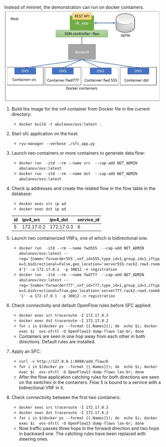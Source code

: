 Instead of mininet, the demonstration can run on docker containers. 
![Dockerized demo environment](https://github.com/abulanov/sfc_app/blob/master/src/docker-sfc-demonstration.jpg)
1.	Build the image for the vnf container from Docker file in the current directory:
    * ```docker build -t abulanov/ovs:latest .```
2.	Start sfc application on the host:
    * ```ryu-manager --verbose ./sfc_app.py```
3.	Launch two containers or more containers to generate data flow:
    * ```docker run  -itd --rm --name src  --cap-add NET_ADMIN abulanov/ovs:latest```
    * ```docker run  -itd --rm --name dst  --cap-add NET_ADMIN abulanov/ovs:latest```
4.	Check ip addresses and create the related flow in the flow table in the database:
    * ```docker exec src ip ad```
    * ```docker exec dst ip ad``` 

    | id | ipv4_src   | ipv4_dst   | service_id |
    |----|------------|------------|------------|
    | 5  | 172.17.0.2 | 172.17.0.3 | 6          |
5.	Launch two containerized VNFs, one of which is bidirectional one:
    * ```docker run  -itd --rm --name fwd555  --cap-add NET_ADMIN abulanov/ovs:latest --reg='{name='forwarder555',vnf_id=555,type_id=1,group_id=1,iftype=3,bidirectional=False,geo_location='server555.rack2.row3.room4'}' -a 172.17.0.1  -p 30012 -n registration```
    * ```docker run  -itd --rm --name fwd777  --cap-add NET_ADMIN abulanov/ovs:latest --reg='{name='forwarder777',vnf_id=777,type_id=1,group_id=1,iftype=3,bidirectional=True,geo_location='server777.rack2.row3.room4'}' -a 172.17.0.1  -p 30012 -n registration```
6.	Check connectivity and default OpenFlow rules before SFC applied:
    * ```docker exec src traceroute -I 172.17.0.3```
    * ```docker exec dst traceroute -I 172.17.0.2```
    * ```for i in $(docker ps --format {{.Names}}); do  echo $i; docker exec $i  ovs-ofctl -O OpenFlow13 dump-flows lan-br; done```
    * Containers are seen in one hop away from each other in both directions. Default rules are installed.

7.	Apply an SFC:
    * ```curl -v http://127.0.0.1:8080/add_flow/6```
    * ```for i in $(docker ps --format {{.Names}}); do  echo $i; docker exec $i  ovs-ofctl -O OpenFlow13 dump-flows lan-br; done```
    * After the flow application catching rules for both directions are seen on the switches in the containers. Flow 5 is bound to a service with a bidirectional VNF in it.

8.	Check connectivity between the first two containers:
    * ```docker exec src traceroute -I 172.17.0.3```
    * ```docker exec dst traceroute -I 172.17.0.2```
    * ```for i in $(docker ps --format {{.Names}}); do  echo $i; docker exec $i  ovs-ofctl -O OpenFlow13 dump-flows lan-br; done```
    * Now traffic passes three hops in the forward direction and two hops in backward one.  The catching rules have been replaced with steering ones.

